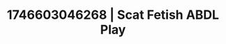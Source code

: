 ---
categories:
- Retro fantasy play
- Audio stimulation
- AI-generated
- Romantasy erotica
- Slow strip tease
- ASMR
- Mid-century kink
- Cosplay
image: /assets/images/1746603046268.jpg
layout: post
seo:
  description: Featured content with premium Scat Fetish, ABDL Play. HD images available.
  keywords: Scat Fetish, ABDL Play
  og_image: /assets/images/1746603046268.jpg
  schema_type: VisualArtwork
tags:
- ABDL Play
- '#1746603046268'
- Scat Fetish
title: 1746603046268 | Scat Fetish ABDL Play
---